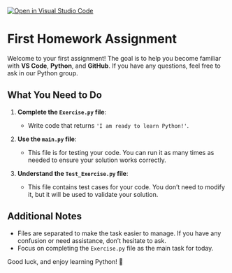 [![Open in Visual Studio Code](https://classroom.github.com/assets/open-in-vscode-2e0aaae1b6195c2367325f4f02e2d04e9abb55f0b24a779b69b11b9e10269abc.svg)](https://classroom.github.com/online_ide?assignment_repo_id=17611577&assignment_repo_type=AssignmentRepo)
# First Homework Assignment

Welcome to your first assignment! The goal is to help you become familiar with **VS Code**, **Python**, and **GitHub**. If you have any questions, feel free to ask in our Python group.

## What You Need to Do

1. **Complete the `Exercise.py` file**:
   - Write code that returns `'I am ready to learn Python!'`.

2. **Use the `main.py` file**:
   - This file is for testing your code. You can run it as many times as needed to ensure your solution works correctly.

3. **Understand the `Test_Exercise.py` file**:
   - This file contains test cases for your code. You don’t need to modify it, but it will be used to validate your solution.

## Additional Notes
- Files are separated to make the task easier to manage. If you have any confusion or need assistance, don’t hesitate to ask.
- Focus on completing the `Exercise.py` file as the main task for today.

Good luck, and enjoy learning Python! 🚀

